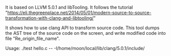 It is based on LLVM 5.0.1 and libTooling.
It follows the tutorial "https://eli.thegreenplace.net/2014/05/01/modern-source-to-source-transformation-with-clang-and-libtooling/"


It shows how to use clang API to transform source code. 
This tool dumps the AST tree of the source code on the screen, and write modified code into file "Re_origin_file_name".

Usage:
./test hello.c -- -I/home/moon/local/lib/clang/5.0.1/include/

